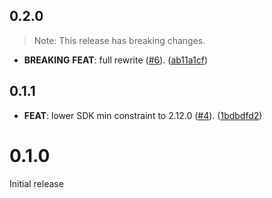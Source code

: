 ## 0.2.0

> Note: This release has breaking changes.

 - **BREAKING** **FEAT**: full rewrite ([#6](https://github.com/blaugold/cli_launcher/issues/6)). ([ab11a1cf](https://github.com/blaugold/cli_launcher/commit/ab11a1cf6f401c27a3f698fef2689447408f3282))

## 0.1.1

 - **FEAT**: lower SDK min constraint to 2.12.0 ([#4](https://github.com/blaugold/cli_launcher/issues/4)). ([1bdbdfd2](https://github.com/blaugold/cli_launcher/commit/1bdbdfd22002b2fb344ec2c07900b89298d92f24))

# 0.1.0

Initial release
